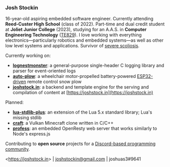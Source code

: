 ### Josh Stockin

16-year-old aspiring embedded software engineer. Currently attending **Reed-Custer High School** (class of 2022). Part-time and dual credit student at **Joliet Junior College** (2023), studying for an A.A.S. in **Computer Engineering Technology** ([TE829](http://catalog.jjc.edu/preview_program.php?catoid=23&poid=12208)). I love working with everything electronics—particularly robotics and embedded systems—as well as other low level systems and applications. Survivor of [severe scoliosis](https://i.imgur.com/w1gjGwV.png).

Currently working on:
* [**lognestmonster**](https://github.com/JoshuaS3/lognestmonster): a general-purpose single-header C logging library and parser for event-oriented logs
* [**auto-plow**](https://github.com/JoshuaS3/auto-plow): a wheelchair motor-propelled battery-powered [ESP32-driven](https://www.youtube.com/watch?v=lfSqagByDVk) remote control snow plow
* [**joshstock.in**](https://github.com/JoshuaS3/joshstock.in): a backend and template engine for the serving and compilation of content at [https://joshstock.in](https://joshstock.in)

Planned:
* [**lua-stdlib-plus**](https://github.com/JoshuaS3/lua-stdlib-plus): an extension of the Lua 5.x standard library; Lua's missing stdlib
* [**craft**](https://github.com/JoshuaS3/craft): a Vulkan Minecraft clone written in C/C++
* [**profess**](https://github.com/JoshuaS3/profess): an embedded OpenResty web server that works similarly to Node's express.js

Contributing to **open source** projects for a [Discord-based programming community](https://github.com/strinking).

<<https://joshstock.in>> | joshstockin@gmail.com | joshuas3#9641
